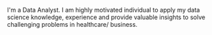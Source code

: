 I'm a Data Analyst. I am highly motivated individual to apply my data science knowledge, experience and provide valuable insights to solve challenging problems in healthcare/ business. 
